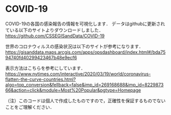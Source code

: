 # COVID-19

COVID-19の各国の感染報告の情報を可視化します．
データはgithubに更新されている以下のサイトよりダウンロードしました．
https://github.com/CSSEGISandData/COVID-19

世界のコロナウィルスの感染状況は以下のサイトが参考になります．
https://gisanddata.maps.arcgis.com/apps/opsdashboard/index.html#/bda7594740fd40299423467b48e9ecf6

表示方法はこちらを参考にしています．
https://www.nytimes.com/interactive/2020/03/19/world/coronavirus-flatten-the-curve-countries.html?algo=top_conversion&fellback=false&imp_id=269168688&imp_id=822987366&action=click&module=Most%20Popular&pgtype=Homepage

（注）このコードは個人で作成したものですので，正確性を保証するものでないことをご理解ください．
